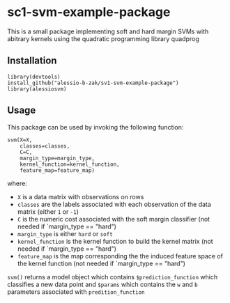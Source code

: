 # sc1-svm-example-package

This is a small package implementing soft and hard margin SVMs with abitrary kernels using the quadratic programming library quadprog


## Installation

```
library(devtools)
install_github("alessio-b-zak/sv1-svm-example-package")
library(alessiosvm)
```

## Usage

This package can be used by invoking the following function:

```
svm(X=X, 
    classes=classes, 
    C=C, 
    margin_type=margin_type, 
    kernel_function=kernel_function, 
    feature_map=feature_map)
```

where:
  - `X` is a data matrix with observations on rows
  - `classes` are the labels associated with each observation of the data matrix (either `1` or `-1`)
  - `C` is the numeric cost associated with the soft margin classifier (not needed if `margin_type == "hard")
  - `margin_type` is either `hard` or `soft`
  - `kernel_function` is the kernel function to build the kernel matrix (not needed if `margin_type == "hard")
  - `feature_map` is the map corresponding the the induced feature space of the kernel function (not needed if `margin_type == "hard")

`svm()` returns a model object which contains `$prediction_function` which classifies a new data point and `$params` which contains the `w` and `b` parameters associated with `predition_function`
